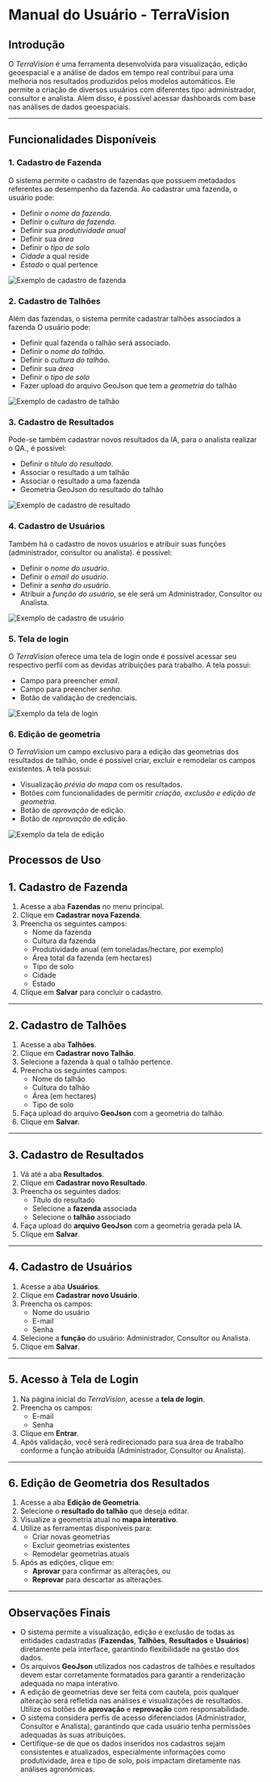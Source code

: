 # Manual do Usuário - TerraVision

## Introdução

O *TerraVision* é uma ferramenta desenvolvida para visualização, edição geoespacial e a análise de dados em tempo real contribui para uma melhoria nos resultados produzidos pelos modelos automáticos. Ele permite a criação de diversos usuários com diferentes tipo: administrador, consultor e analista. Além disso, é possível acessar dashboards com base nas análises de dados geoespaciais.

---

## Funcionalidades Disponíveis

### 1. Cadastro de Fazenda

O sistema permite o cadastro de fazendas que possuem metadados referentes ao desempenho da fazenda. Ao cadastrar uma fazenda, o usuário pode:

- Definir o *nome da fazenda*.
- Definir o *cultura da fazenda*.
- Definir sua *produtividade anual*
- Definir sua *área*
- Definir o *tipo de solo*
- *Cidade* a qual reside
- *Estado* o qual pertence

![Exemplo de cadastro de fazenda](./assets/cadastro_fazenda.png)

### 2. Cadastro de Talhões

Além das fazendas, o sistema permite cadastrar talhões associados a fazenda O usuário pode:

- Definir qual fazenda o talhão será associado.
- Definir o *nome do talhão*.
- Definir o *cultura do talhão*.
- Definir sua *área*
- Definir o *tipo de solo*
- Fazer upload do arquivo GeoJson que tem a *geometria* do talhão

![Exemplo de cadastro de talhão](./assets/cadastro_talhao.png)

### 3. Cadastro de Resultados

Pode-se também cadastrar novos resultados da IA, para o analista realizar o QA., é possível:
- Definir o *título do resultado*.
- Associar o resultado a um talhão
- Associar o resultado a uma fazenda
- Geometria GeoJson do resultado do talhão

![Exemplo de cadastro de resultado](./assets/cadastro_resultado.png)

### 4. Cadastro de Usuários
Também há o cadastro de novos usuários e atribuir suas funções (administrador, consultor ou analista). é possível:
- Definir o *nome do usuário*.
- Definir o *email do usuário*.
- Definir a *senha do usuário*.
- Atribuir a *função do usuário*, se ele será um Administrador, Consultor ou Analista.

![Exemplo de cadastro de usuário](./assets/cadastro_usuario.png)

### 5. Tela de login

O *TerraVision* oferece uma tela de login onde é possível acessar seu respectivo perfil com as devidas atribuições para trabalho. A tela possui:

- Campo para preencher *email*.
- Campo para preencher *senha*.
- Botão de validação de credenciais.

![Exemplo da tela de login](./assets/tela_login.png)

### 6. Edição de geometria

O *TerraVision* um campo exclusivo para a edição das geometrias dos resultados de talhão, onde é possível criar, excluir e remodelar os campos existentes. A tela possui:

- Visualização *prévia do mapa* com os resultados.
- Botões com funcionalidades de permitir *criação, exclusão e edição de geometria*.
- Botão de *aprovação* de edição.
- Botão de *reprovação* de edição.

![Exemplo da tela de edição](./assets/edicao_geometria.png)

## Processos de Uso
## 1. **Cadastro de Fazenda**
1. Acesse a aba **Fazendas** no menu principal.
2. Clique em **Cadastrar nova Fazenda**.
3. Preencha os seguintes campos:
   - Nome da fazenda
   - Cultura da fazenda
   - Produtividade anual (em toneladas/hectare, por exemplo)
   - Área total da fazenda (em hectares)
   - Tipo de solo
   - Cidade
   - Estado
4. Clique em **Salvar** para concluir o cadastro.

---

## 2. **Cadastro de Talhões**
1. Acesse a aba **Talhões**.
2. Clique em **Cadastrar novo Talhão**.
3. Selecione a fazenda à qual o talhão pertence.
4. Preencha os seguintes campos:
   - Nome do talhão
   - Cultura do talhão
   - Área (em hectares)
   - Tipo de solo
5. Faça upload do arquivo **GeoJson** com a geometria do talhão.
6. Clique em **Salvar**.

---

## 3. **Cadastro de Resultados**
1. Vá até a aba **Resultados**.
2. Clique em **Cadastrar novo Resultado**.
3. Preencha os seguintes dados:
   - Título do resultado
   - Selecione a **fazenda** associada
   - Selecione o **talhão** associado
4. Faça upload do **arquivo GeoJson** com a geometria gerada pela IA.
5. Clique em **Salvar**.
---
## 4. **Cadastro de Usuários**
1. Acesse a aba **Usuários**.
2. Clique em **Cadastrar novo Usuário**.
3. Preencha os campos:
   - Nome do usuário
   - E-mail
   - Senha
4. Selecione a **função** do usuário: Administrador, Consultor ou Analista.
5. Clique em **Salvar**.
---
## 5. **Acesso à Tela de Login**
1. Na página inicial do *TerraVision*, acesse a **tela de login**.
2. Preencha os campos:
   - E-mail
   - Senha
3. Clique em **Entrar**.
4. Após validação, você será redirecionado para sua área de trabalho conforme a função atribuída (Administrador, Consultor ou Analista).
---
## 6. **Edição de Geometria dos Resultados**
1. Acesse a aba **Edição de Geometria**.
2. Selecione o **resultado do talhão** que deseja editar.
3. Visualize a geometria atual no **mapa interativo**.
4. Utilize as ferramentas disponíveis para:
   - Criar novas geometrias
   - Excluir geometrias existentes
   - Remodelar geometrias atuais
5. Após as edições, clique em:
   - **Aprovar** para confirmar as alterações, ou
   - **Reprovar** para descartar as alterações.
---

## Observações Finais

- O sistema permite a visualização, edição e exclusão de todas as entidades cadastradas (**Fazendas**, **Talhões**, **Resultados** e **Usuários**) diretamente pela interface, garantindo flexibilidade na gestão dos dados.
- Os arquivos **GeoJson** utilizados nos cadastros de talhões e resultados devem estar corretamente formatados para garantir a renderização adequada no mapa interativo.
- A edição de geometrias deve ser feita com cautela, pois qualquer alteração será refletida nas análises e visualizações de resultados. Utilize os botões de **aprovação** e **reprovação** com responsabilidade.
- O sistema considera perfis de acesso diferenciados (Administrador, Consultor e Analista), garantindo que cada usuário tenha permissões adequadas às suas atribuições.
- Certifique-se de que os dados inseridos nos cadastros sejam consistentes e atualizados, especialmente informações como produtividade, área e tipo de solo, pois impactam diretamente nas análises agronômicas.



